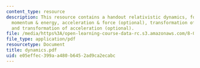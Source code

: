 ```yaml
---
content_type: resource
description: This resource contains a handout relativistic dynamics, formula summary,
  momentum & energy, acceleration & force (optional), transformation of force (optional),
  and transformation of acceleration (optional).
file: /media/https%3A/open-learning-course-data-rc.s3.amazonaws.com/8-033-relativity-fall-2006/e05effec399aa480b6452ad9ca2ecabc_dynamics.pdf
file_type: application/pdf
resourcetype: Document
title: dynamics.pdf
uid: e05effec-399a-a480-b645-2ad9ca2ecabc
---
```

